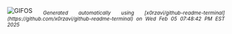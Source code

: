 <div align="justify">
<picture>
    <source media="(prefers-color-scheme: dark)" srcset="https://i.ibb.co/ynQnbvV0/output-gif.gif">
    <source media="(prefers-color-scheme: light)" srcset="https://i.ibb.co/ynQnbvV0/output-gif.gif">
    <img alt="GIFOS" src="https://i.ibb.co/ynQnbvV0/output-gif.gif">
</picture>
<sub><i>Generated automatically using [x0rzavi/github-readme-terminal](https://github.com/x0rzavi/github-readme-terminal) on Wed Feb 05 07:48:42 PM EST 2025</i></sub>
</div>

<!--  -->